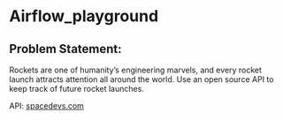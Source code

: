 # Airflow_playground

## Problem Statement:

Rockets are one of humanity’s engineering marvels, and every rocket launch attracts attention all around the world. Use an open source API to keep track of future rocket launches. 

API: [spacedevs.com](https://thespacedevs.com/llapi)